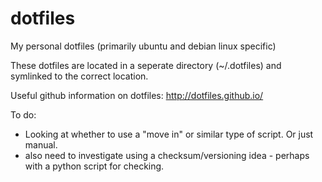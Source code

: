 # dotfiles
My personal dotfiles (primarily ubuntu and debian linux specific)

These dotfiles are located in a seperate directory (~/.dotfiles) and symlinked to the correct location.

Useful github information on dotfiles: http://dotfiles.github.io/

To do:

* Looking at whether to use a "move in" or similar type of script. Or just manual.
* also need to investigate using a checksum/versioning idea - perhaps with a python script for checking.

